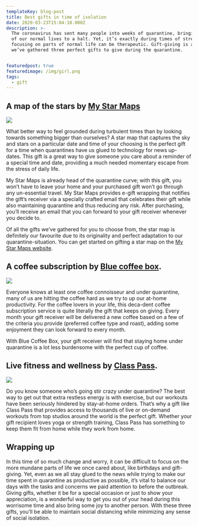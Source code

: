 ```yaml
---
templateKey: blog-post
title: Best gifts in time of isolation
date: 2020-03-23T15:04:10.000Z
description: >-
  The coronavirus has sent many people into weeks of quarantine, bringing much
  of our normal lives to a halt. Yet, it’s exactly during times of stress that
  focusing on parts of normal life can be therapeutic. Gift-giving is a great way to add some positivity into your days; if you’re searching for ways to share positivity or show you care,
  we’ve gathered three perfect gifts to give during the quarantine.


featuredpost: true
featuredimage: /img/girl.png
tags:
  - gift
---
```


## A map of the stars by [My Star Maps](mystarmaps.com)
![](/img/couple-2.png)

What better way to feel grounded during turbulent times than by looking towards something bigger than ourselves? A star map that captures the sky and stars on a particular date and time of your choosing is the perfect gift for a time when quarantines have us glued to technology for news up-dates. This gift is a great way to give someone you care about a reminder of a special time and date, providing a much needed momentary escape from the stress of daily life. 


My Star Maps is already head of the quarantine curve; with this gift, you won’t have to leave your home and your purchased gift won’t go through any un-essential travel. My Star Maps provides e-gift wrapping that notifies the gift’s receiver via a specially crafted email that celebrates their gift while also maintaining quarantine and thus reducing any risk. After purchasing, you’ll receive an email that you can forward to your gift receiver whenever you decide to. 

Of all the gifts we’ve gathered for you to choose from, the star map is definitely our favourite due to its originality and perfect adaptation to our quarantine-situation. You can get started on gifting a star map on the [My Star Maps website](mystarmaps.com).

## A coffee subscription by [Blue coffee box](https://www.bluecoffeebox.com/).

![](/img/coffee.jpg)


Everyone knows at least one coffee connoisseur and under quarantine, many of us are hitting the coffee hard as we try to up our at-home productivity. For the coffee lovers in your life, this deca-dent coffee subscription service is quite literally the gift that keeps on giving. Every month your gift receiver will be delivered a new coffee based on a few of the criteria you provide (preferred coffee type and roast), adding some enjoyment they can look forward to every month. 

With Blue Coffee Box, your gift receiver will find that staying home under quarantine is a lot less burdensome with the perfect cup of coffee. 

## Live fitness and wellness by [Class Pass](https://classpass.com/).

![](/img/classpass.png)


Do you know someone who’s going stir crazy under quarantine? The best way to get out that extra restless energy is with exercise, but our workouts have been seriously hindered by stay-at-home orders. That’s why a gift like Class Pass that provides access to thousands of live or on-demand workouts from top studios around the world is the perfect gift. Whether your gift recipient loves yoga or strength training, Class Pass has something to keep them fit from home while they work from home.

## Wrapping up

In this time of so much change and worry, it can be difficult to focus on the more mundane parts of life we once cared about, like birthdays and gift-giving. Yet, even as we all stay glued to the news while trying to make our time spent in quarantine as productive as possible, it’s vital to balance our days with the tasks and concerns we paid attention to before the outbreak. Giving gifts, whether it be for a special occasion or just to show your appreciation, is a wonderful way to get you out of your head during this worrisome time and also bring some joy to another person. With these three gifts, you’ll be able to maintain social distancing while minimizing any sense of social isolation.
